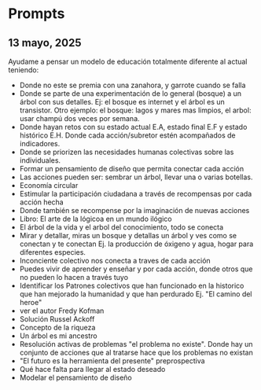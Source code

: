 # Prompts

## 13 mayo, 2025

Ayudame a pensar un modelo de educación totalmente diferente al actual teniendo:

- Donde no este se premia con una zanahora, y garrote cuando se falla
- Donde se parte de una experimentación de lo general (bosque) a un árbol con sus detalles. Ej: el bosque es internet y el árbol es un transistor.  Otro ejemplo: el bosque: lagos y mares mas limpios, el arbol: usar champú dos veces por semana.
- Donde hayan retos con su estado actual E.A, estado final E.F y estado histórico E.H. Donde cada acción/subretor estén acompañados de indicadores.
- Donde se priorizen las necesidades humanas colectivas sobre las individuales.
- Formar un pensamiento de diseño que permita conectar cada acción
- Las acciones pueden ser: sembrar un árbol, llevar una o varias botellas.
- Economía circular
- Estimular la participación ciudadana a través de recompensas por cada acción hecha
- Donde también se recompense por la imaginación de nuevas acciones
- Libro: El arte de la lógicoa en un mundo ilógico
- El árbol de la vida y el arbol del conocimiento, todo se conecta
- Mirar y detallar, miras un bosque y detallas un árbol y ves como se conectan y te conectan Ej. la producción de óxigeno y agua, hogar para diferentes especies.
- Inconciente colectivo nos conecta a traves de cada acción
- Puedes vivir de aprender y enseñar y por cada acción, donde otros que no pueden lo hacen a través tuyo
- Identificar los Patrones colectivos que han funcionado en la historico que han mejorado la humanidad y que han perdurado Ej. "El camino del heroe"
- ver el autor Fredy Kofman
- Solución Russel Ackoff
- Concepto de la riqueza
- Un árbol es mi ancestro
- Resolución activas de problemas "el problema no existe". Donde hay un conjunto de acciones que al tratarse hace que los problemas no existan
- "El futuro es la herramienta del presente" preprospectiva
- Qué hace falta para llegar al estado deseado
- Modelar el pensamiento de diseño
